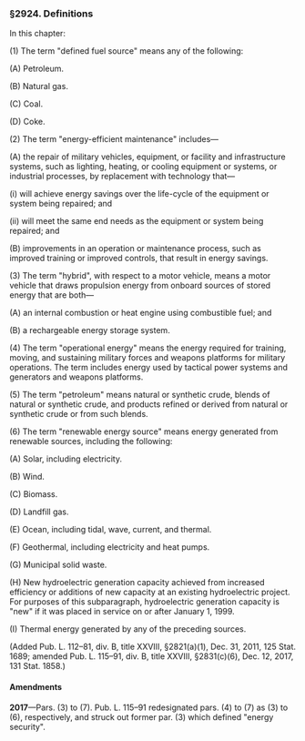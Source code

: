 ### §2924. Definitions ###

In this chapter:

(1) The term "defined fuel source" means any of the following:

(A) Petroleum.

(B) Natural gas.

(C) Coal.

(D) Coke.

(2) The term "energy-efficient maintenance" includes—

(A) the repair of military vehicles, equipment, or facility and infrastructure systems, such as lighting, heating, or cooling equipment or systems, or industrial processes, by replacement with technology that—

(i) will achieve energy savings over the life-cycle of the equipment or system being repaired; and

(ii) will meet the same end needs as the equipment or system being repaired; and

(B) improvements in an operation or maintenance process, such as improved training or improved controls, that result in energy savings.

(3) The term "hybrid", with respect to a motor vehicle, means a motor vehicle that draws propulsion energy from onboard sources of stored energy that are both—

(A) an internal combustion or heat engine using combustible fuel; and

(B) a rechargeable energy storage system.

(4) The term "operational energy" means the energy required for training, moving, and sustaining military forces and weapons platforms for military operations. The term includes energy used by tactical power systems and generators and weapons platforms.

(5) The term "petroleum" means natural or synthetic crude, blends of natural or synthetic crude, and products refined or derived from natural or synthetic crude or from such blends.

(6) The term "renewable energy source" means energy generated from renewable sources, including the following:

(A) Solar, including electricity.

(B) Wind.

(C) Biomass.

(D) Landfill gas.

(E) Ocean, including tidal, wave, current, and thermal.

(F) Geothermal, including electricity and heat pumps.

(G) Municipal solid waste.

(H) New hydroelectric generation capacity achieved from increased efficiency or additions of new capacity at an existing hydroelectric project. For purposes of this subparagraph, hydroelectric generation capacity is "new" if it was placed in service on or after January 1, 1999.

(I) Thermal energy generated by any of the preceding sources.

(Added Pub. L. 112–81, div. B, title XXVIII, §2821(a)(1), Dec. 31, 2011, 125 Stat. 1689; amended Pub. L. 115–91, div. B, title XXVIII, §2831(c)(6), Dec. 12, 2017, 131 Stat. 1858.)

#### Amendments ####

**2017**—Pars. (3) to (7). Pub. L. 115–91 redesignated pars. (4) to (7) as (3) to (6), respectively, and struck out former par. (3) which defined "energy security".
